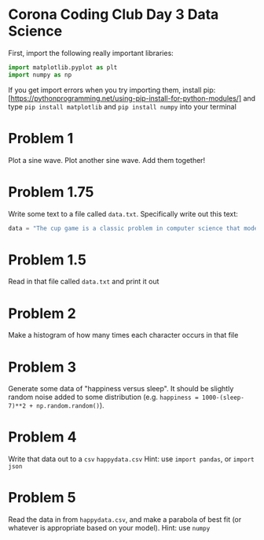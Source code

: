 # Corona Coding Club Day 3 Data Science

First, import the following really important libraries:
```python
import matplotlib.pyplot as plt
import numpy as np
```

If you get import errors when you try importing them, install pip: [https://pythonprogramming.net/using-pip-install-for-python-modules/] and type `pip install matplotlib` and `pip install numpy` into your terminal

# Problem 1
Plot a sine wave. Plot another sine wave. Add them together!

# Problem 1.75
Write some text to a file called `data.txt`. Specifically write out this text: 
```python
data = "The cup game is a classic problem in computer science that models work scheduling. In the cup game on n cups, a filler and an emptier take turns adding and removing water from cups (i.e. new tasks come in and the scheduler must allocate processors to handle the incoming work). On each round the filler will distribute some new amount of water among the cups, and the emptier will remove some amount of water from some of the cups. The filler can distribute the water however it wants (as long as it places at most 1 water in each cup), but the emptier has an added discretization constraint: it can only remove water from some fixed number of cups. The problem is to analyze how well each player can do, that is, how much water can the filler force to be in the fullest cup, and what is the upper bound on this fill that an appropriate emptying strategy can guarantee? We study several variants of the problem and answer some open questions."
```

# Problem 1.5
Read in that file called `data.txt` and print it out

# Problem 2
Make a histogram of how many times each character occurs in that file


# Problem 3
Generate some data of "happiness versus sleep".
It should be slightly random noise added to some distribution (e.g. `happiness = 1000-(sleep-7)**2 + np.random.random()`).

# Problem 4
Write that data out to a `csv` `happydata.csv`
Hint: use `import pandas`, or `import json`

# Problem 5
Read the data in from `happydata.csv`, and make a parabola of best fit (or whatever is appropriate based on your model). 
Hint: use `numpy`

